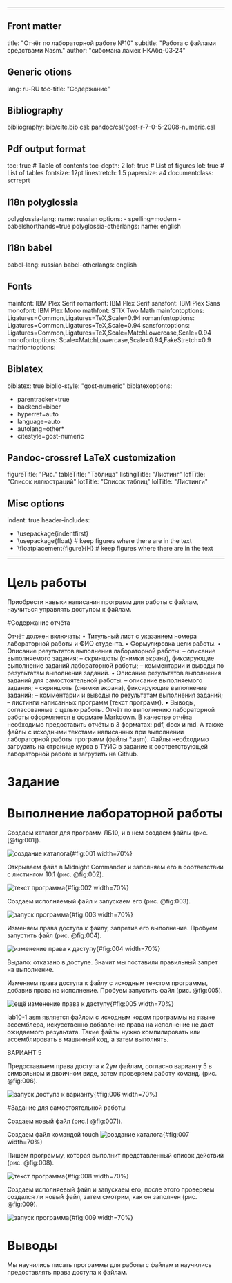 
---
## Front matter
title: "Oтчёт по лабораторной работе №10"
subtitle: "Работа с файлами средствами Nasm."
author: "сибомана ламек НКАбд-03-24"

## Generic otions
lang: ru-RU
toc-title: "Содержание"

## Bibliography
bibliography: bib/cite.bib
csl: pandoc/csl/gost-r-7-0-5-2008-numeric.csl

## Pdf output format
toc: true # Table of contents
toc-depth: 2
lof: true # List of figures
lot: true # List of tables
fontsize: 12pt
linestretch: 1.5
papersize: a4
documentclass: scrreprt
## I18n polyglossia
polyglossia-lang:
  name: russian
  options:
	- spelling=modern
	- babelshorthands=true
polyglossia-otherlangs:
  name: english
## I18n babel
babel-lang: russian
babel-otherlangs: english
## Fonts
mainfont: IBM Plex Serif
romanfont: IBM Plex Serif
sansfont: IBM Plex Sans
monofont: IBM Plex Mono
mathfont: STIX Two Math
mainfontoptions: Ligatures=Common,Ligatures=TeX,Scale=0.94
romanfontoptions: Ligatures=Common,Ligatures=TeX,Scale=0.94
sansfontoptions: Ligatures=Common,Ligatures=TeX,Scale=MatchLowercase,Scale=0.94
monofontoptions: Scale=MatchLowercase,Scale=0.94,FakeStretch=0.9
mathfontoptions:
## Biblatex
biblatex: true
biblio-style: "gost-numeric"
biblatexoptions:
  - parentracker=true
  - backend=biber
  - hyperref=auto
  - language=auto
  - autolang=other*
  - citestyle=gost-numeric
## Pandoc-crossref LaTeX customization
figureTitle: "Рис."
tableTitle: "Таблица"
listingTitle: "Листинг"
lofTitle: "Список иллюстраций"
lotTitle: "Список таблиц"
lolTitle: "Листинги"
## Misc options
indent: true
header-includes:
  - \usepackage{indentfirst}
  - \usepackage{float} # keep figures where there are in the text
  - \floatplacement{figure}{H} # keep figures where there are in the text
---

# Цель работы

Приобрести навыки написания программ для работы с файлам, научиться управлять доступом к файлам.

#Содержание отчёта

Отчёт должен включать:
• Титульный лист с указанием номера лабораторной работы и ФИО студента.
• Формулировка цели работы.
• Описание результатов выполнения лабораторной работы:
– описание выполняемого задания;
– скриншоты (снимки экрана), фиксирующие выполнение заданий лабораторной
работы;
– комментарии и выводы по результатам выполнения заданий.
• Описание результатов выполнения заданий для самостоятельной работы:
– описание выполняемого задания;
– скриншоты (снимки экрана), фиксирующие выполнение заданий;
– комментарии и выводы по результатам выполнения заданий;
– листинги написанных программ (текст программ).
• Выводы, согласованные с целью работы.
Отчёт по выполнению лабораторной работы оформляется в формате Markdown. В качестве
отчёта необходимо предоставить отчёты в 3 форматах: pdf, docx и md. А также файлы с
исходными текстами написанных при выполнении лабораторной работы программ (файлы
*.asm). Файлы необходимо загрузить на странице курса в ТУИС в задание к соответствующей
лабораторной работе и загрузить на Github.

# Задание

# Выполнение лабораторной работы

Создаем каталог для программ ЛБ10, и в нем создаем файлы (рис. [@fig:001]). 

![создание каталога](image/1.png){#fig:001 width=70%}

Открываем файл в Midnight Commander и заполняем его в соответствии с листингом 10.1 (рис. @fig:002).

![текст программа](image/2.png){#fig:002 width=70%}


Создаем исполняемый файл и запускаем его (рис. @fig:003).

![запуск программа](image/3.png){#fig:003 width=70%}

Изменяем права доступа к файлу, запретив его выполнение. Пробуем запустить файл (рис. @fig:004).

![изменение права к даступу](image/4.png){#fig:004 width=70%}

Выдало: отказано в доступе. Значит мы поставили правильный запрет на выполнение.

Изменяем права доступа к файлу с исходным текстом программы, добавив права на исполнение. Пробуем запустить файл (рис. @fig:005).


![ещё изменение права к даступу](image/5.png){#fig:005 width=70%}

lab10-1.asm является файлом с исходным кодом программы на языке ассемблера, искусственно добавление права на исполнение не даст ожидаемого результата. Такие файлы нужно компилировать или ассемблировать в машинный код, а затем выполнять.

ВАРИАНТ 5

Предоставляем права доступа к 2ум файлам, согласно варианту 5 в символьном и двоичном виде, затем проверяем работу команд. (рис. @fig:006).

![запуск доступа к варианту](image/6.png){#fig:006 width=70%}

#Задание для самостоятельной работы

Создаем новый файл (рис.[ @fig:007]).

Создаем файл командой touch
![создание каталога](image/7.png){#fig:007 width=70%}

Пишем программу, которая выполнит представленный список действий (рис. @fig:008).

![текст программа](image/8.png){#fig:008 width=70%}

Создаем исполняевый файл и запускаем его, после этого проверяем создался ли новый файл, затем смотрим, как он заполнен (рис. @fig:009).

![запуск программа](image/9.png){#fig:009 width=70%}


# Выводы

Мы научились писать программы для работы с файлам и научились предоставлять права доступа к файлам.


